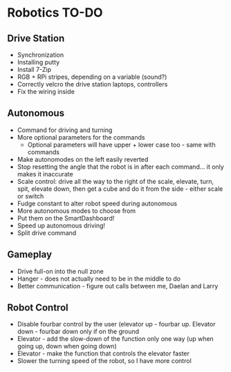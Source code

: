 # Robotics TO-DO

## Drive Station
- Synchronization
- Installing putty
- Install 7-Zip
- RGB + RPi stripes, depending on a variable (sound?)
- Correctly velcro the drive station laptops, controllers
- Fix the wiring inside
	
## Autonomous
- Command for driving and turning
- More optional parameters for the commands
	- Optional parameters will have upper + lower case too - same with commands
- Make autonomodes on the left easily reverted
- Stop resetting the angle that the robot is in after each command... it only makes it inaccurate
- Scale control: drive all the way to the right of the scale, elevate, turn, spit, elevate down, then get a cube and do it from the side - either scale or switch
- Fudge constant to alter robot speed during autonomous
- More autonomous modes to choose from
- Put them on the SmartDashboard!
- Speed up autonomous driving!
- Split drive command

## Gameplay
- Drive full-on into the null zone
- Hanger - does not actually need to be in the middle to do
- Better communication - figure out calls between me, Daelan and Larry

## Robot Control
- Disable fourbar control by the user (elevator up - fourbar up. Elevator down - fourbar down only if on the ground
- Elevator - add the slow-down of the function only one way (up when going up, down when going down)
- Elevator - make the function that controls the elevator faster
- Slower the turning speed of the robot, so I have more control